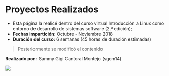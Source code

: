 # Proyectos Realizados

- Esta página la realicé dentro del curso virtual Introducción a Linux como entorno de desarrollo de sistemas software (2.ª edición);
- **Fechas impartición:** Octubre - Noviembre 2018
- **Duración del curso:** 6 semanas (45 horas de duración estimadas) 
> Posteriormente se modificó el contenido

**Realizado por :** Sammy Gigi Cantoral Montejo (sgcm14)

![](https://edteam-media.s3.amazonaws.com/users/avatar/16f3b00c-18cf-43f5-af5f-f9692fa3e5f1.jpg)